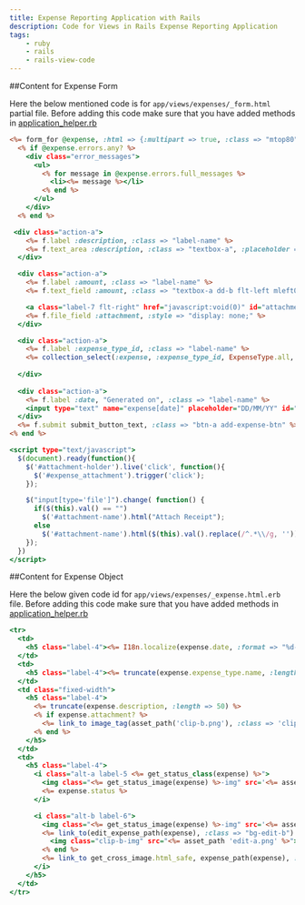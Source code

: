 ```yaml
---
title: Expense Reporting Application with Rails
description: Code for Views in Rails Expense Reporting Application
tags:
    - ruby
    - rails
    - rails-view-code
---
```


##Content for Expense Form

Here the below mentioned code is for `app/views/expenses/_form.html` partial file. Before adding this code make sure that you have added methods in [application_helper.rb](/frameworks/ruby/rails-tutorial/code/chapter-4/helper-files.html#code-for-application-helper)

```rhtml
<%= form_for @expense, :html => {:multipart => true, :class => "mtop80"} do |f| %>
  <% if @expense.errors.any? %>
    <div class="error_messages">
      <ul>
        <% for message in @expense.errors.full_messages %>
          <li><%= message %></li>
        <% end %>
      </ul>
    </div>
  <% end %>

 <div class="action-a">
    <%= f.label :description, :class => "label-name" %>
    <%= f.text_area :description, :class => "textbox-a", :placeholder => "description" %>
  </div>

  <div class="action-a">
    <%= f.label :amount, :class => "label-name" %>
    <%= f.text_field :amount, :class => "textbox-a dd-b flt-left mleft0", :style => "width: 185px;", :placeholder => "Amount like 210.50" %>

    <a class="label-7 flt-right" href="javascript:void(0)" id="attachment-holder"><img class="clip-a-img" src="<%= asset_path 'clip-a.png' %>"><span id="attachment-name">Attach Receipt</span> </a>
    <%= f.file_field :attachment, :style => "display: none;" %>
  </div>

  <div class="action-a">
    <%= f.label :expense_type_id, :class => "label-name" %>
    <%= collection_select(:expense, :expense_type_id, ExpenseType.all, :id, :name, options ={:prompt => "Select Expense Type"}, html_options = {:class =>"textbox-a dd-a mleft0"} ) %>
    
  </div>
  
  <div class="action-a">
    <%= f.label :date, "Generated on", :class => "label-name" %>
    <input type="text" name="expense[date]" placeholder="DD/MM/YY" id="date-field" class="textbox-a dd-b mleft0" style="width: 185px;" />
  </div>
  <%= f.submit submit_button_text, :class => "btn-a add-expense-btn" %>
<% end %>

<script type="text/javascript">
  $(document).ready(function(){
    $('#attachment-holder').live('click', function(){
      $('#expense_attachment').trigger('click');
    });

    $("input[type='file']").change( function() {
      if($(this).val() == "")
        $('#attachment-name').html("Attach Receipt");
      else
        $('#attachment-name').html($(this).val().replace(/^.*\\/g, ''));
    });
  })
</script>
```

##Content for Expense Object

Here the below given code id for `app/views/expenses/_expense.html.erb` file. Before adding this code make sure that you have added methods in [application_helper.rb](/frameworks/ruby/rails-tutorial/code/chapter-4/helper-files.html#code-for-application-helper)

```rhtml
<tr>
  <td>
    <h5 class="label-4"><%= I18n.localize(expense.date, :format => "%d-%I-%Y") if expense.date %></h5>
  </td>
  <td>
    <h5 class="label-4"><%= truncate(expense.expense_type.name, :length => 20) %></h5>
  </td>
  <td class="fixed-width">
    <h5 class="label-4">
      <%= truncate(expense.description, :length => 50) %>
      <% if expense.attachment? %>
        <%= link_to image_tag(asset_path('clip-b.png'), :class => 'clip-b-img flt-right'), expense.attachment.url, :target => "_blank" %>
      <% end %>
    </h5>
  </td>
  <td>
    <h5 class="label-4">
      <i class="alt-a label-5 <%= get_status_class(expense) %>">
        <img class="<%= get_status_image(expense) %>-img" src='<%= asset_path "#{get_status_image(expense)}.png" %>'>
        <%= expense.status %>
      </i>

      <i class="alt-b label-6">
        <img class="<%= get_status_image(expense) %>-img" src='<%= asset_path "#{get_status_image(expense)}.png" %>'> <%= expense.status %>
        <%= link_to(edit_expense_path(expense), :class => "bg-edit-b") do %>
          <img class="clip-b-img" src="<%= asset_path 'edit-a.png' %>">
        <% end %>
        <%= link_to get_cross_image.html_safe, expense_path(expense), :class => "bg-cross-b", :confirm => "Are you sure want to delete?", :method => :delete, %>
      </i>
    </h5>
  </td>
</tr>
```
